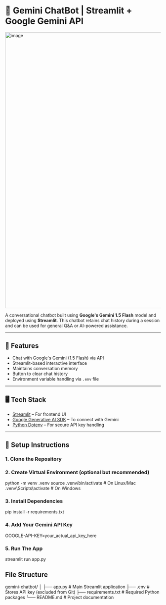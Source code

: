 # 🤖 Gemini ChatBot | Streamlit + Google Gemini API

<img width="1900" height="891" alt="image" src="https://github.com/user-attachments/assets/dab8d909-8630-487c-96a1-264ef19c04ac" />


A conversational chatbot built using **Google's Gemini 1.5 Flash** model and deployed using **Streamlit**. This chatbot retains chat history during a session and can be used for general Q&A or AI-powered assistance.

---

## 🚀 Features

- Chat with Google's Gemini (1.5 Flash) via API
- Streamlit-based interactive interface
- Maintains conversation memory
- Button to clear chat history
- Environment variable handling via `.env` file

---

## 🖥️ Tech Stack

- [Streamlit](https://streamlit.io/) – For frontend UI
- [Google Generative AI SDK](https://ai.google.dev/) – To connect with Gemini
- [Python Dotenv](https://pypi.org/project/python-dotenv/) – For secure API key handling

---

## 🔧 Setup Instructions

### 1. Clone the Repository

### 2. Create Virtual Environment (optional but recommended)
python -m venv .venv
source .venv/bin/activate       # On Linux/Mac
.venv\Scripts\activate          # On Windows

### 3. Install Dependencies
pip install -r requirements.txt

### 4. Add Your Gemini API Key
GOOGLE-API-KEY=your_actual_api_key_here

### 5. Run The App
streamlit run app.py

## File Structure
gemini-chatbot/
│
├── app.py                # Main Streamlit application
├── .env                  # Stores API key (excluded from Git)
├── requirements.txt      # Required Python packages
└── README.md             # Project documentation

